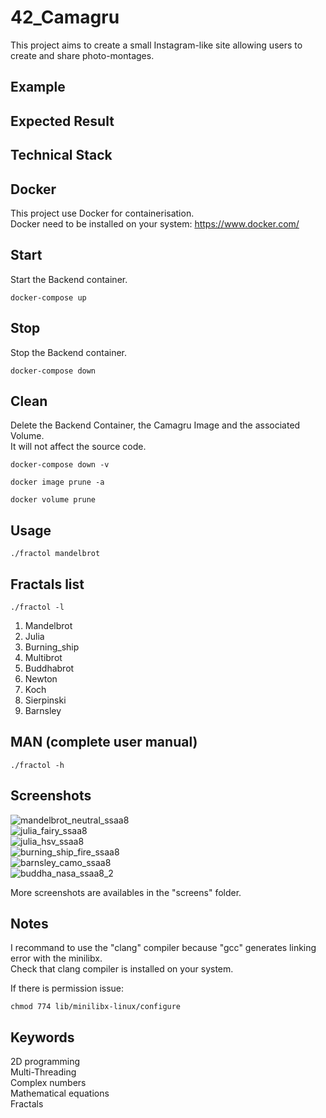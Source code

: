 # 42_Camagru
This project aims to create a small Instagram-like site allowing users to create and share photo-montages.

## Example

## Expected Result

## Technical Stack

## Docker
This project use Docker for containerisation.  
Docker need to be installed on your system: https://www.docker.com/  

## Start
Start the Backend container.
```
docker-compose up
```

## Stop
Stop the Backend container.
```
docker-compose down
```

## Clean
Delete the Backend Container, the Camagru Image and the associated Volume.  
It will not affect the source code.
```
docker-compose down -v
```
```
docker image prune -a
```
```
docker volume prune
```

## Usage
```
./fractol mandelbrot
```

## Fractals list
```
./fractol -l
```
1) Mandelbrot		
2) Julia		
3) Burning_ship		
4) Multibrot		
5) Buddhabrot		
6) Newton		
7) Koch		
8) Sierpinski		
9) Barnsley

## MAN (complete user manual)
```
./fractol -h
```

## Screenshots
![mandelbrot_neutral_ssaa8](https://user-images.githubusercontent.com/52746061/205167885-e67f2d7e-cbc0-4ede-bc6e-d5ea0883dc8e.png)  
![julia_fairy_ssaa8](https://user-images.githubusercontent.com/52746061/205167784-4625719b-3d40-48dc-9511-55fa1e99b1c9.png)  
![julia_hsv_ssaa8](https://user-images.githubusercontent.com/52746061/205167823-20f8035c-f357-46df-8755-3424a8f39510.png)  
![burning_ship_fire_ssaa8](https://user-images.githubusercontent.com/52746061/205167719-3b9fd6aa-ea60-4842-8dd3-a985ca0d37dd.png)  
![barnsley_camo_ssaa8](https://user-images.githubusercontent.com/52746061/205167631-c36faa2e-1400-479d-846e-af0ff666d05b.png)  
![buddha_nasa_ssaa8_2](https://user-images.githubusercontent.com/52746061/205173610-385d3793-bda0-458c-9c56-22cc2d7b401c.png)  

More screenshots are availables in the "screens" folder.

## Notes
I recommand to use the "clang" compiler because "gcc" generates linking error with the minilibx.  
Check that clang compiler is installed on your system.

If there is permission issue:
```
chmod 774 lib/minilibx-linux/configure
```

## Keywords
2D programming  
Multi-Threading  
Complex numbers  
Mathematical equations  
Fractals  
